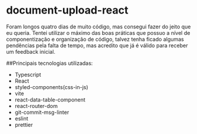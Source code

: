 # document-upload-react

<p>Foram longos quatro dias de muito código, mas consegui fazer do jeito que eu queria. Tentei utilizar o máximo das boas práticas que possuo a nível de componentização e organização de código, talvez tenha ficado algumas pendências pela falta de tempo, mas acredito que já é válido para receber um feedback inicial.</p>

##Principais tecnologias utilizadas:
 - Typescript
 - React
 - styled-components(css-in-js)
 - vite
 - react-data-table-component
 - react-router-dom
 - git-commit-msg-linter
 - eslint
 - prettier
